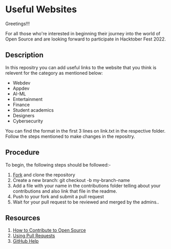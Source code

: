 # Useful Websites


Greetings!!!

For all those who're interested in beginning their journey into the world of Open Source and are looking forward to participate in Hacktober Fest 2022.

## Description
In this repositry you can add useful links to the website that you think
is relevent for the category as mentioned below:
 - Webdev
 - Appdev
 - AI-ML
 - Entertainment
 - Finance
 - Student academics
 - Designers
 - Cybersecurity

You can find the format in the first 3 lines on link.txt in the respective folder. 
Follow the steps mentioned to make changes in the repositry.



## Procedure
To begin, the following steps should be followed:-

1. [Fork](https://github.com/dsc-gtbit/ML-AI) and clone the repository
2. Create a new branch: git checkout -b my-branch-name
3. Add a file with your name in the contributions folder telling about your contributions and also link that file in the readme.
5. Push to your fork and submit a pull request
6. Wait for your pull request to be reviewed and merged by the admins..


## Resources

1. [How to Contribute to Open Source](https://opensource.guide/how-to-contribute/)
2. [Using Pull Requests](https://help.github.com/articles/about-pull-requests/)
3. [GitHub Help](https://help.github.com/)


